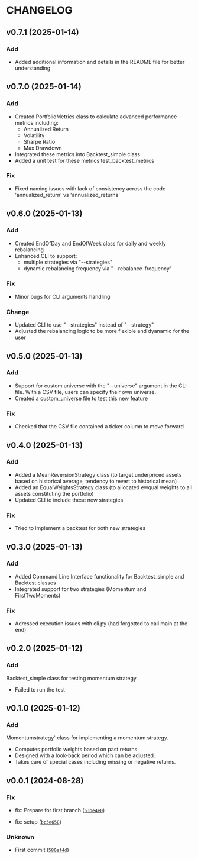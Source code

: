 # CHANGELOG

## v0.7.1 (2025-01-14)

### Add

- Added additional information and details in the README file for better understanding


## v0.7.0 (2025-01-14)

### Add

- Created PortfolioMetrics class to calculate advanced performance metrics including:
    - Annualized Return
    - Volatility
    - Sharpe Ratio
    - Max Drawdown
- Integrated these metrics into Backtest_simple class
- Added a unit test for these metrics test_backtest_metrics

### Fix

- Fixed naming issues with lack of consistency across the code 'annualized_return' vs 'annualized_returns'


## v0.6.0 (2025-01-13)

### Add

- Created EndOfDay and EndOfWeek class for daily and weekly rebalancing
- Enhanced CLI to support:
    - multiple strategies via "--strategies"
    - dynamic rebalancing frequency via "--rebalance-frequency"

### Fix

- Minor bugs for CLI arguments handling

### Change

- Updated CLI to use "--strategies" instead of "--strategy" 
- Adjusted the rebalancing logic to be more flexible and dyanamic for the user

## v0.5.0 (2025-01-13)

### Add

- Support for custom universe with the "--universe" argument in the CLI file. With a CSV file, users can specify their own universe.
- Created a custom_universe file to test this new feature 

### Fix

- Checked that the CSV file contained a ticker column to move forward


## v0.4.0 (2025-01-13)

### Add

- Added a MeanReversionStrategy class (to target underpriced assets based on historical average, tendency to revert to historical mean)
- Added an EqualWeightsStrategy class (to allocated ewqual weights to all assets constituting the portfolio)
- Updated CLI to include these new strategies

### Fix

- Tried to implement a backtest for both new strategies

## v0.3.0 (2025-01-13)

### Add

- Added Command Line Interface functionality for Backtest_simple and Backtest classes
- Integrated support for two strategies (Momentum and FirstTwoMoments)

### Fix

- Adressed execution issues with cli.py (had forgotted to call main at the end)


## v0.2.0 (2025-01-12)

### Add 

Backtest_simple class for testing momentum strategy.
- Failed to run the test


## v0.1.0 (2025-01-12)

### Add

Momentumstrategy` class for implementing a momentum strategy.
- Computes portfolio weights based on past returns.
- Designed with a look-back period which can be adjusted.
- Takes care of special cases including missing or negative returns.


## v0.0.1 (2024-08-28)

### Fix

* fix: Prepare for first branch ([`63be4e0`](https://github.com/jfimbett/pybacktestchain/commit/63be4e072a5a4816a54cfe573d4a119e96f8f872))

* fix: setup ([`bc3e658`](https://github.com/jfimbett/pybacktestchain/commit/bc3e658013653d5d9e9249fde2bfccec4799eba1))

### Unknown

* First commit ([`580ef4d`](https://github.com/jfimbett/pybacktestchain/commit/580ef4d049d1646b8122efe24d57f7567aa89bd8))

